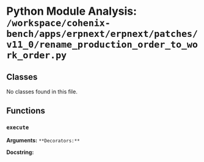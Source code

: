 # Python Module Analysis: `/workspace/cohenix-bench/apps/erpnext/erpnext/patches/v11_0/rename_production_order_to_work_order.py`

## Classes

No classes found in this file.


## Functions

### `execute`
**Arguments:** ``
**Decorators:** ``

**Docstring:**
```

```

